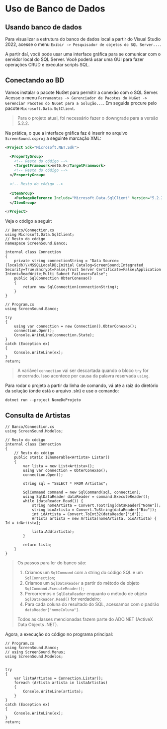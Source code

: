 # Uso de Banco de Dados

## Usando banco de dados
Para visualizar a estrutura do banco de dados local a partir do Visual Studio 2022, acesse o menu `Exibir -> Pesquisador de objetos do SQL Server...`.

A partir daí, você pode usar uma interface gráfica para se comunicar com o servidor local do SQL Server. Você poderá usar uma GUI para fazer operações CRUD e executar scripts SQL.

## Conectando ao BD
Vamos instalar o pacote NuGet para permitir a conexão com o SQL Server. Acesse o menu `Ferramentas -> Gerenciador de Pacotes do NuGet -> Gerenciar Pacotes do NuGet para a Solução...`.
Em seguida procure pelo pacote `Microsoft.Data.SqlClient`.

> Para o projeto atual, foi necessário fazer o downgrade para a versão 5.2.2.

Na prática, o que a interface gráfica faz é inserir no arquivo `ScreenSound.csproj` a seguinte marcação XML: 
```XML
<Project Sdk="Microsoft.NET.Sdk">

  <PropertyGroup>
    <!-- Resto do código -->
    <TargetFramework>net6.0</TargetFramework>
    <!-- Resto do código -->
  </PropertyGroup>

  <!-- Resto do código -->
  
  <ItemGroup>
    <PackageReference Include="Microsoft.Data.SqlClient" Version="5.2.2" />
  </ItemGroup>

</Project>
```

Veja o código a seguir: 

```CSharp
// Banco/Connection.cs
using Microsoft.Data.SqlClient;
// Resto do código
namespace ScreenSound.Banco;

internal class Connection 
{
	private string connectionString = "Data Source=(localdb)\\MSSQLLocalDB;Initial Catalog=ScreenSound;Integrated Security=True;Encrypt=False;Trust Server Certificate=False;Application Intent=ReadWrite;Multi Subnet Failover=False";
	public SqlConnection ObterConexao() 
	{
		return new SqlConnection(connectionString);
	}
}
```
```CSharp
// Program.cs
using ScreenSound.Banco;

try
{
    using var connection = new Connection().ObterConexao();
    connection.Open();
    Console.WriteLine(connection.State);
}
catch (Exception ex)
{
    Console.WriteLine(ex);
}
return;
```

> A variável `connection` vai ser descartada quando o bloco `try` for encerrado. Isso acontece por causa da palavra reservada `using`.

Para rodar o projeto a partir da linha de comando, vá até a raiz do diretório da solução (onde está o arquivo .sln) e use o comando:
```
dotnet run --project NomeDoProjeto
```
## Consulta de Artistas
```Csharp
// Banco/Connection.cs
using ScreenSound.Modelos;

// Resto do código
internal class Connection 
{
    // Resto do código
	public static IEnumerable<Artista> Listar()
	{
		var lista = new List<Artista>();
		using var connection = ObterConexao();
		connection.Open();

		string sql = "SELECT * FROM Artistas";

		SqlCommand command = new SqlCommand(sql, connection);
		using SqlDataReader dataReader = command.ExecuteReader();
		while (dataReader.Read()) {
			string nomeArtista = Convert.ToString(dataReader["Nome"]);
			string bioArtista = Convert.ToString(dataReader["Bio"]);
			int idArtista = Convert.ToInt32(dataReader["id"]);
			Artista artista = new Artista(nomeArtista, bioArtista) { Id = idArtista};

			lista.Add(artista);
		}

		return lista;
	}
}
```
> Os passos para ler do banco são: 
> 1. Criamos um `SqlCommand` com a string do código SQL e um `SqlConnection`;
> 2. Criamos um `SqlDataReader` a partir do método de objeto `SqlCommand.ExecuteReader()`;
> 3. Percorremos o `SqlDataReader` enquanto o método de objeto `SqlDataReader.Read()` for verdadeiro;
> 4. Para cada coluna do resultado do SQL, acessamos com o padrão `dataReader["nomeColuna"]`.
> 
> Todos as classes mencionadas fazem parte do ADO.NET (ActiveX Data Objects .NET).

Agora, a execução do código no programa principal: 
```Csharp
// Program.cs
using ScreenSound.Banco;
// using ScreenSound.Menus;
using ScreenSound.Modelos;


try
{
    var listaArtistas = Connection.Listar();
    foreach (Artista artista in listaArtistas)
    {
        Console.WriteLine(artista);
    }
}
catch (Exception ex)
{
    Console.WriteLine(ex);
}
return;
```
